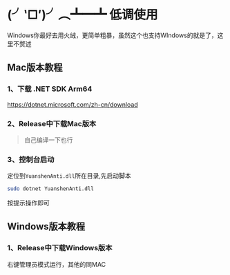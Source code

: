 # (╯‵□′)╯︵┻━┻ 低调使用

Windows你最好去用火绒，更简单粗暴，虽然这个也支持WIndows的就是了，这里不赘述

## Mac版本教程

### 1、下载 .NET SDK Arm64

https://dotnet.microsoft.com/zh-cn/download 

### 2、Release中下载Mac版本

> 自己编译一下也行

### 3、控制台启动

定位到`YuanshenAnti.dll`所在目录,先启动脚本

```sh
sudo dotnet YuanshenAnti.dll
```

按提示操作即可

## Windows版本教程

### 1、Release中下载Windows版本

右键管理员模式运行，其他的同MAC
